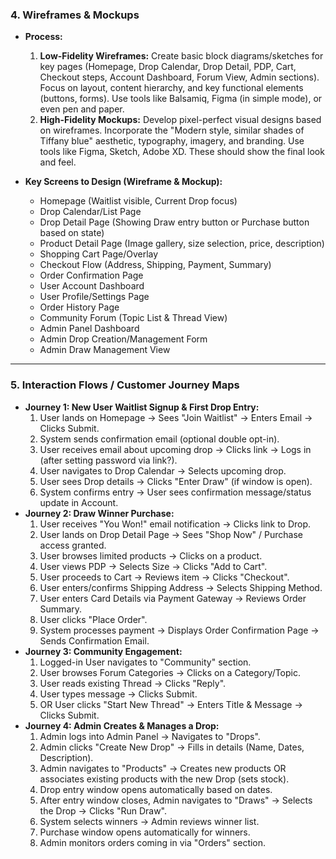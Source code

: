 ### 4. Wireframes & Mockups

*   **Process:**
    1.  **Low-Fidelity Wireframes:** Create basic block diagrams/sketches for key pages (Homepage, Drop Calendar, Drop Detail, PDP, Cart, Checkout steps, Account Dashboard, Forum View, Admin sections). Focus on layout, content hierarchy, and key functional elements (buttons, forms). Use tools like Balsamiq, Figma (in simple mode), or even pen and paper.
    2.  **High-Fidelity Mockups:** Develop pixel-perfect visual designs based on wireframes. Incorporate the "Modern style, similar shades of Tiffany blue" aesthetic, typography, imagery, and branding. Use tools like Figma, Sketch, Adobe XD. These should show the final look and feel.

*   **Key Screens to Design (Wireframe & Mockup):**
    *   Homepage (Waitlist visible, Current Drop focus)
    *   Drop Calendar/List Page
    *   Drop Detail Page (Showing Draw entry button or Purchase button based on state)
    *   Product Detail Page (Image gallery, size selection, price, description)
    *   Shopping Cart Page/Overlay
    *   Checkout Flow (Address, Shipping, Payment, Summary)
    *   Order Confirmation Page
    *   User Account Dashboard
    *   User Profile/Settings Page
    *   Order History Page
    *   Community Forum (Topic List & Thread View)
    *   Admin Panel Dashboard
    *   Admin Drop Creation/Management Form
    *   Admin Draw Management View

---

### 5. Interaction Flows / Customer Journey Maps

*   **Journey 1: New User Waitlist Signup & First Drop Entry:**
    1.  User lands on Homepage -> Sees "Join Waitlist" -> Enters Email -> Clicks Submit.
    2.  System sends confirmation email (optional double opt-in).
    3.  User receives email about upcoming drop -> Clicks link -> Logs in (after setting password via link?).
    4.  User navigates to Drop Calendar -> Selects upcoming drop.
    5.  User sees Drop details -> Clicks "Enter Draw" (if window is open).
    6.  System confirms entry -> User sees confirmation message/status update in Account.
*   **Journey 2: Draw Winner Purchase:**
    1.  User receives "You Won!" email notification -> Clicks link to Drop.
    2.  User lands on Drop Detail Page -> Sees "Shop Now" / Purchase access granted.
    3.  User browses limited products -> Clicks on a product.
    4.  User views PDP -> Selects Size -> Clicks "Add to Cart".
    5.  User proceeds to Cart -> Reviews item -> Clicks "Checkout".
    6.  User enters/confirms Shipping Address -> Selects Shipping Method.
    7.  User enters Card Details via Payment Gateway -> Reviews Order Summary.
    8.  User clicks "Place Order".
    9.  System processes payment -> Displays Order Confirmation Page -> Sends Confirmation Email.
*   **Journey 3: Community Engagement:**
    1.  Logged-in User navigates to "Community" section.
    2.  User browses Forum Categories -> Clicks on a Category/Topic.
    3.  User reads existing Thread -> Clicks "Reply".
    4.  User types message -> Clicks Submit.
    5.  OR User clicks "Start New Thread" -> Enters Title & Message -> Clicks Submit.
*   **Journey 4: Admin Creates & Manages a Drop:**
    1.  Admin logs into Admin Panel -> Navigates to "Drops".
    2.  Admin clicks "Create New Drop" -> Fills in details (Name, Dates, Description).
    3.  Admin navigates to "Products" -> Creates new products OR associates existing products with the new Drop (sets stock).
    4.  Drop entry window opens automatically based on dates.
    5.  After entry window closes, Admin navigates to "Draws" -> Selects the Drop -> Clicks "Run Draw".
    6.  System selects winners -> Admin reviews winner list.
    7.  Purchase window opens automatically for winners.
    8.  Admin monitors orders coming in via "Orders" section.
